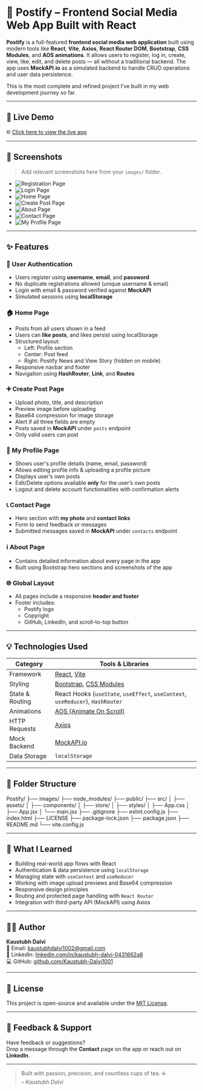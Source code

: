# 🚀 Postify – Frontend Social Media Web App Built with React

**Postify** is a full-featured **frontend social media web application** built using modern tools like **React**, **Vite**, **Axios**, **React Router DOM**, **Bootstrap**, **CSS Modules**, and **AOS animations**. It allows users to register, log in, create, view, like, edit, and delete posts — all without a traditional backend. The app uses **MockAPI.io** as a simulated backend to handle CRUD operations and user data persistence.

This is the most complete and refined project I’ve built in my web development journey so far.

---

## 🔗 Live Demo

🌐 [Click here to view the live app](https://your-live-link.com)

---

## 📸 Screenshots

> Add relevant screenshots here from your `images/` folder.

- ![Registration Page](images/Postify_Registration_ss.png)
- ![Login Page](images/Postify_Login_ss.png)
- ![Home Page](images/Postify_home_ss.png)
- ![Create Post Page](images/Postify_create_ss.png)
- ![About Page](images/Postify_about_ss.png)
- ![Contact Page](images/Postify_contact_ss.png)
- ![My Profile Page](images/Postify_Profile_ss.png)

---

## ✨ Features

### 🔐 User Authentication
- Users register using **username**, **email**, and **password**
- No duplicate registrations allowed (unique username & email)
- Login with email & password verified against **MockAPI**
- Simulated sessions using **localStorage**

### 🏠 Home Page
- Posts from all users shown in a feed
- Users can **like posts**, and likes persist using localStorage
- Structured layout:
  - Left: Profile section
  - Center: Post feed
  - Right: Postify News and View Story (hidden on mobile)
- Responsive navbar and footer
- Navigation using **HashRouter**, **Link**, and **Routes**

### ➕ Create Post Page
- Upload photo, title, and description
- Preview image before uploading
- Base64 compression for image storage
- Alert if all three fields are empty
- Posts saved in **MockAPI** under `posts` endpoint
- Only valid users can post

### 👤 My Profile Page
- Shows user's profile details (name, email, password)
- Allows editing profile info & uploading a profile picture
- Displays user’s own posts
- Edit/Delete options available **only** for the user’s own posts
- Logout and delete account functionalities with confirmation alerts

### 📞 Contact Page
- Hero section with **my photo** and **contact links**
- Form to send feedback or messages
- Submitted messages saved in **MockAPI** under `contacts` endpoint

### ℹ️ About Page
- Contains detailed information about every page in the app
- Built using Bootstrap hero sections and screenshots of the app

### 🌐 Global Layout
- All pages include a responsive **header and footer**
- Footer includes:
  - Postify logo
  - Copyright
  - GitHub, LinkedIn, and scroll-to-top button

---

## 💡 Technologies Used

| Category       | Tools & Libraries                                                                 |
|----------------|------------------------------------------------------------------------------------|
| Framework      | [React](https://reactjs.org/), [Vite](https://vitejs.dev/)                        |
| Styling        | [Bootstrap](https://getbootstrap.com/), [CSS Modules](https://css-tricks.com/css-modules-part-1-need/) |
| State & Routing| React Hooks (`useState`, `useEffect`, `useContext`, `useReducer`), `HashRouter`   |
| Animations     | [AOS (Animate On Scroll)](https://michalsnik.github.io/aos/)                      |
| HTTP Requests  | [Axios](https://axios-http.com/)                                                  |
| Mock Backend   | [MockAPI.io](https://mockapi.io/)                                                 |
| Data Storage   | `localStorage`                                                                    |

---

## 📁 Folder Structure

Postify/
├── images/
├── node_modules/
├── public/
├── src/
│ ├── assets/
│ ├── components/
│ ├── store/
│ ├── styles/
│ ├── App.css
│ ├── App.jsx
│ └── main.jsx
├── .gitignore
├── eslint.config.js
├── index.html
├── LICENSE
├── package-lock.json
├── package.json
├── README.md
└── vite.config.js

---

## 🧠 What I Learned

- Building real-world app flows with React
- Authentication & data persistence using `localStorage`
- Managing state with `useContext` and `useReducer`
- Working with image upload previews and Base64 compression
- Responsive design principles
- Routing and protected page handling with `React Router`
- Integration with third-party API (MockAPI) using Axios

---

## 🙋‍♂️ Author

**Kaustubh Dalvi**  
📧 Email: [kaustubhdalvi1002@gmail.com](mailto:kaustubhdalvi1002@gmail.com)  
🔗 LinkedIn: [linkedin.com/in/kaustubh-dalvi-0431662a8](https://linkedin.com/in/kaustubh-dalvi-0431662a8)  
💻 GitHub: [github.com/Kaustubh-Dalvi1001](https://github.com/Kaustubh-Dalvi1001)

---

## 📜 License

This project is open-source and available under the [MIT License](LICENSE).

---

## 🙌 Feedback & Support

Have feedback or suggestions?  
Drop a message through the **Contact** page on the app or reach out on **LinkedIn**.

---

> Built with passion, precision, and countless cups of tea. ☕  
> – *Kaustubh Dalvi*



